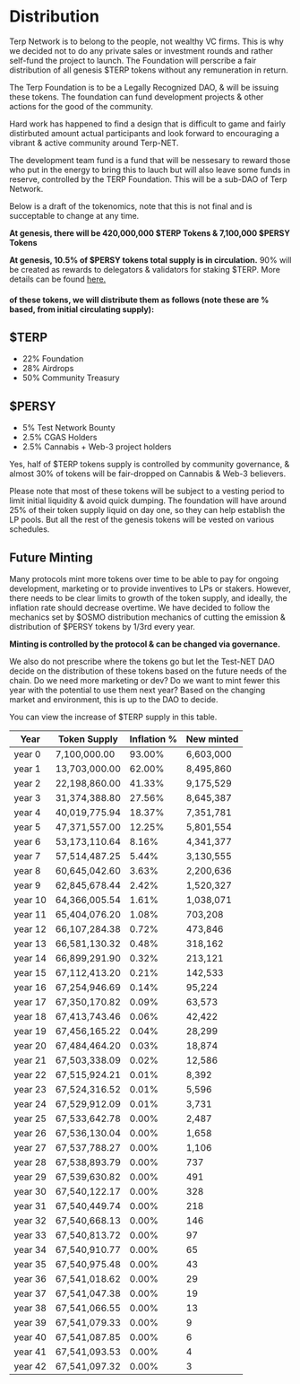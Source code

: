 # Distribution


Terp Network is to belong to the people, not wealthy VC firms. This is why we decided not to do any private sales or investment rounds and rather self-fund the project to launch. The Foundation will perscribe a fair distribution of all genesis $TERP tokens without any remuneration in return. 

The Terp Foundation is to be a Legally Recognized DAO, & will be issuing these tokens. The foundation can fund development projects & other actions for the good of the community. 

Hard work has happened to find a design that is difficult to game and fairly distirbuted amount actual participants and look forward to encouraging a vibrant & active community around Terp-NET.

The development team fund is a fund that will be nessesary to reward those who put in the energy to bring this to lauch but will also leave some funds in reserve, controlled by the TERP Foundation. This will be a sub-DAO of Terp Network. 


Below is a draft of the tokenomics, note that this is not final and is succeptable to change at any time.


**At genesis, there will be 420,000,000 $TERP Tokens & 7,100,000 $PERSY Tokens** 

**At genesis, 10.5% of $PERSY tokens total supply is in circulation.**
 90% will be created as rewards to delegators & validators for staking $TERP. More details can be found [here.]()

#### **of these tokens, we will distribute them as follows (note these are % based, from initial circulating supply):**

## $TERP
- 22% Foundation
- 28% Airdrops
- 50% Community Treasury

## $PERSY
- 5% Test Network Bounty 
- 2.5% CGAS Holders
- 2.5% Cannabis + Web-3 project holders


Yes, half of $TERP tokens supply is controlled by community governance, & almost 30% of tokens will be fair-dropped on Cannabis & Web-3 believers.

Please note that most of these tokens will be subject to a vesting period to limit initial liquidity & avoid quick dumping. The foundation will have around 25% of their token supply liquid on day one, so they can help establish the LP pools. But all the rest of the genesis tokens will be vested on various schedules. 

## Future Minting

Many protocols mint more tokens over time to be able to pay for ongoing development, marketing or to provide inventives to LPs or stakers. However, there needs to be clear limits to growth of the token supply, and ideally, the inflation rate should decrease overtime. We have decided to follow the mechanics set by $OSMO distribution mechanics of cutting the emission & distribution of $PERSY tokens by 1/3rd every year.

**Minting is controlled by the protocol & can be changed via governance.**

We also do not prescribe where the tokens go but let the Test-NET DAO decide on the distribution of these tokens based on the future needs of the chain. Do we need more marketing or dev? Do we want to mint fewer this year with the potential to use them next year? Based on the changing market and environment, this is up to the DAO to decide.

You can view the increase of $TERP supply in this table.

|Year   |Token Supply |Inflation %|New minted|
|-------|-------------|-----------|----------|
|year 0 |7,100,000.00 |93.00%     |6,603,000 |
|year 1 |13,703,000.00|62.00%     |8,495,860 |
|year 2 |22,198,860.00|41.33%     |9,175,529 |
|year 3 |31,374,388.80|27.56%     |8,645,387 |
|year 4 |40,019,775.94|18.37%     |7,351,781 |
|year 5 |47,371,557.00|12.25%     |5,801,554 |
|year 6 |53,173,110.64|8.16%      |4,341,377 |
|year 7 |57,514,487.25|5.44%      |3,130,555 |
|year 8 |60,645,042.60|3.63%      |2,200,636 |
|year 9 |62,845,678.44|2.42%      |1,520,327 |
|year 10|64,366,005.54|1.61%      |1,038,071 |
|year 11|65,404,076.20|1.08%      |703,208   |
|year 12|66,107,284.38|0.72%      |473,846   |
|year 13|66,581,130.32|0.48%      |318,162   |
|year 14|66,899,291.90|0.32%      |213,121   |
|year 15|67,112,413.20|0.21%      |142,533   |
|year 16|67,254,946.69|0.14%      |95,224    |
|year 17|67,350,170.82|0.09%      |63,573    |
|year 18|67,413,743.46|0.06%      |42,422    |
|year 19|67,456,165.22|0.04%      |28,299    |
|year 20|67,484,464.20|0.03%      |18,874    |
|year 21|67,503,338.09|0.02%      |12,586    |
|year 22|67,515,924.21|0.01%      |8,392     |
|year 23|67,524,316.52|0.01%      |5,596     |
|year 24|67,529,912.09|0.01%      |3,731     |
|year 25|67,533,642.78|0.00%      |2,487     |
|year 26|67,536,130.04|0.00%      |1,658     |
|year 27|67,537,788.27|0.00%      |1,106     |
|year 28|67,538,893.79|0.00%      |737       |
|year 29|67,539,630.82|0.00%      |491       |
|year 30|67,540,122.17|0.00%      |328       |
|year 31|67,540,449.74|0.00%      |218       |
|year 32|67,540,668.13|0.00%      |146       |
|year 33|67,540,813.72|0.00%      |97        |
|year 34|67,540,910.77|0.00%      |65        |
|year 35|67,540,975.48|0.00%      |43        |
|year 36|67,541,018.62|0.00%      |29        |
|year 37|67,541,047.38|0.00%      |19        |
|year 38|67,541,066.55|0.00%      |13        |
|year 39|67,541,079.33|0.00%      |9         |
|year 40|67,541,087.85|0.00%      |6         |
|year 41|67,541,093.53|0.00%      |4         |
|year 42|67,541,097.32|0.00%      |3         |